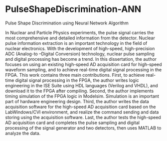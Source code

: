 # PulseShapeDiscrimination-ANN
Pulse Shape Discrimination using Neural Network Algorithm

In Nuclear and Particle Physics experiments, the pulse signal carries the most comprehensive and detailed information from the detector. Nuclear pulse information extraction is an important technology in the field of nuclear electronics. With the development of high-speed, high-precision ADC (Analog-to –Digital Conversion) technology, nuclear pulse sampling and digital processing has become a trend. In this dissertation, the author focuses on using an existing high-speed AD acquisition card for high-speed waveform sampling, and to achieve real-time digital signal processing in the FPGA.  This work contains three main contributions. First, to achieve real-time digital signal processing in the FPGA, the author writes logic engineering in the ISE Suite using HDL languages (Verilog and VHDL), and download it to the FPGA after compiling. Second, the author implements timing simulation of the FPGA logic in Modelsim. Simulation is an important part of hardware engineering design. Third, the author writes the data acquisition software for the high-speed AD acquisition card based on the LabWindows/CVI environment, and realize the command sending and data storing using the acquisition software. Last, the author tests the high-speed AD acquisition card and completes the pulse sampling and digital processing of the signal generator and two detectors, then uses MATLAB to analyze the data.
